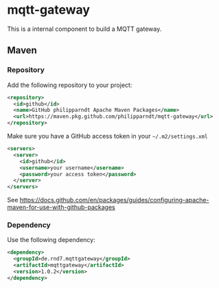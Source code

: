 # mqtt-gateway

This is a internal component to build a MQTT gateway.

## Maven

### Repository

Add the following repository to your project:

```xml
<repository>
  <id>github</id>
  <name>GitHub philipparndt Apache Maven Packages</name>
  <url>https://maven.pkg.github.com/philipparndt/mqtt-gateway</url>
</repository>
```

Make sure you have a GitHub access token in your `~/.m2/settings.xml`
```xml
<servers>
  <server>
    <id>github</id>
    <username>your username</username>
    <password>your access token</password>
  </server>
</servers>
```

See https://docs.github.com/en/packages/guides/configuring-apache-maven-for-use-with-github-packages

### Dependency

Use the following dependency:

```xml
<dependency>
  <groupId>de.rnd7.mqttgateway</groupId>
  <artifactId>mqttgateway</artifactId>
  <version>1.0.2</version>
</dependency>
```

